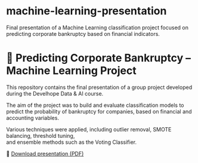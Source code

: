 # machine-learning-presentation
Final presentation of a Machine Learning classification project focused on predicting corporate bankruptcy based on financial indicators.


# 🤖 Predicting Corporate Bankruptcy – Machine Learning Project

This repository contains the final presentation of a group project developed during the Develhope Data & AI course.

The aim of the project was to build and evaluate classification models to predict the probability of bankruptcy for companies, based on financial and accounting variables.

Various techniques were applied, including outlier removal, SMOTE balancing, threshold tuning,  
and ensemble methods such as the Voting Classifier.

📄 [Download presentation (PDF)](https://github.com/vivianadimaio/machine-learning-presentation/raw/main/ML_ppt.pdf)

